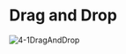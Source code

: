 # Drag and Drop
![4-1DragAndDrop](https://user-images.githubusercontent.com/45032222/212463866-220ffbad-4e25-4310-9bde-4ee5cf37c869.png)
